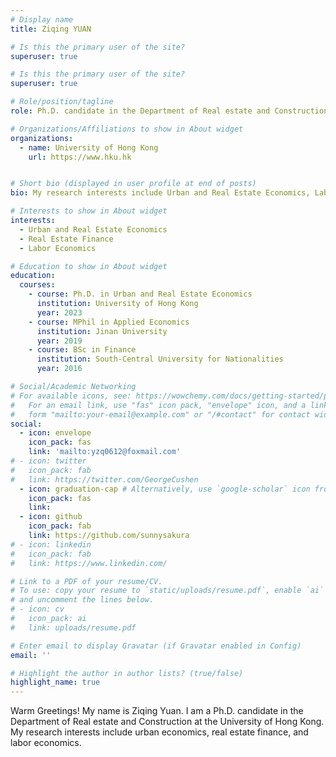 ```yaml
---
# Display name
title: Ziqing YUAN

# Is this the primary user of the site?
superuser: true

# Is this the primary user of the site?
superuser: true

# Role/position/tagline
role: Ph.D. candidate in the Department of Real estate and Construction

# Organizations/Affiliations to show in About widget
organizations:
  - name: University of Hong Kong
    url: https://www.hku.hk


# Short bio (displayed in user profile at end of posts)
bio: My research interests include Urban and Real Estate Economics, Labor Economics.

# Interests to show in About widget
interests:
  - Urban and Real Estate Economics
  - Real Estate Finance
  - Labor Economics

# Education to show in About widget
education:
  courses:
    - course: Ph.D. in Urban and Real Estate Economics
      institution: University of Hong Kong
      year: 2023
    - course: MPhil in Applied Economics
      institution: Jinan University
      year: 2019
    - course: BSc in Finance
      institution: South-Central University for Nationalities
      year: 2016

# Social/Academic Networking
# For available icons, see: https://wowchemy.com/docs/getting-started/page-builder/#icons
#   For an email link, use "fas" icon pack, "envelope" icon, and a link in the
#   form "mailto:your-email@example.com" or "/#contact" for contact widget.
social:
  - icon: envelope
    icon_pack: fas
    link: 'mailto:yzq0612@foxmail.com'
# - icon: twitter
#   icon_pack: fab
#   link: https://twitter.com/GeorgeCushen
  - icon: graduation-cap # Alternatively, use `google-scholar` icon from `ai` icon pack
    icon_pack: fas
    link: 
  - icon: github
    icon_pack: fab
    link: https://github.com/sunnysakura
# - icon: linkedin
#   icon_pack: fab
#   link: https://www.linkedin.com/

# Link to a PDF of your resume/CV.
# To use: copy your resume to `static/uploads/resume.pdf`, enable `ai` icons in `params.toml`,
# and uncomment the lines below.
# - icon: cv
#   icon_pack: ai
#   link: uploads/resume.pdf

# Enter email to display Gravatar (if Gravatar enabled in Config)
email: ''

# Highlight the author in author lists? (true/false)
highlight_name: true
---
```


Warm Greetings! My name is Ziqing Yuan. I am a Ph.D. candidate in the Department of Real estate and Construction at the University of Hong Kong. My research interests include urban economics, real estate finance, and labor economics.

